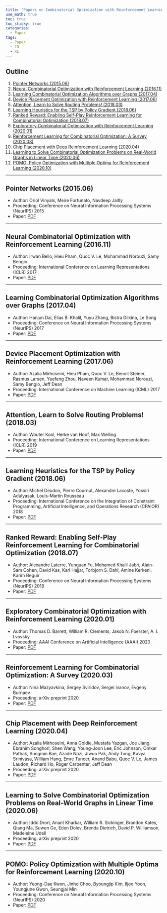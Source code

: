 ```yaml
---
title: "Papers on Combinatorial Optimization with Reinforcement Learning"
use_math: true
toc: true
toc_sticky: true
categories:
  - Paper
tags:
  - Paper
  - CO
  - RL
---
```


## Outline
  
  1. [Pointer Networks (2015.06)](#1)
  2. [Neural Combinatorial Optimization with Reinforcement Learning (2016.11)](#2)
  3. [Learning Combinatorial Optimization Algorithms over Graphs (2017.04)](#3)
  4. [Device Placement Optimization with Reinforcement Learning (2017.06)](#4)
  5. [Attention, Learn to Solve Routing Problems! (2018.03)](#5)
  6. [Learning Heuristics for the TSP by Policy Gradient (2018.06)](#6)
  7. [Ranked Reward: Enabling Self-Play Reinforcement Learning for Combinatorial Optimization (2018.07)](#7)
  8. [Exploratory Combinatorial Optimization with Reinforcement Learning (2020.01)](#8)
  9. [Reinforcement Learning for Combinatorial Optimization: A Survey (2020.03)](#9)
  10. [Chip Placement with Deep Reinforcement Learning (2020.04)](#10)
  11. [Learning to Solve Combinatorial Optimization Problems on Real-World Graphs in Linear Time (2020.06)](#11)
  12. [POMO: Policy Optimization with Multiple Optima for Reinforcement Learning (2020.10)](#12)

---

<a name="1"></a>

## Pointer Networks (2015.06)

- Author: Oriol Vinyals, Meire Fortunato, Navdeep Jaitly
- Proceeding: Conference on Neural Information Processing Systems (NeurIPS) 2015
- Paper: [PDF](https://arxiv.org/pdf/1506.03134.pdf)

---

<a name="2"></a>

## Neural Combinatorial Optimization with Reinforcement Learning (2016.11)

- Author: Irwan Bello, Hieu Pham, Quoc V. Le, Mohammad Norouzi, Samy Bengio
- Proceeding: International Conference on Learning Representations (ICLR) 2017
- Paper: [PDF](https://arxiv.org/pdf/1611.09940.pdf)

---

<a name="3"></a>

## Learning Combinatorial Optimization Algorithms over Graphs (2017.04)

- Author: Hanjun Dai, Elias B. Khalil, Yuyu Zhang, Bistra Dilkina, Le Song
- Proceeding: Conference on Neural Information Processing Systems (NeurIPS) 2017
- Paper: [PDF](https://arxiv.org/pdf/1704.01665.pdf)

---

<a name="4"></a>

## Device Placement Optimization with Reinforcement Learning (2017.06)

- Author: Azalia Mirhoseini, Hieu Pham, Quoc V. Le, Benoit Steiner, Rasmus Larsen, Yuefeng Zhou, Naveen Kumar, Mohammad Norouzi, Samy Bengio, Jeff Dean
- Proceeding: International Conference on Machine Learning (ICML) 2017
- Paper: [PDF](http://proceedings.mlr.press/v70/mirhoseini17a/mirhoseini17a.pdf)

---

<a name="5"></a>

## Attention, Learn to Solve Routing Problems! (2018.03)

- Author: Wouter Kool, Herke van Hoof, Max Welling
- Proceeding: International Conference on Learning Representations (ICLR) 2019
- Paper: [PDF](https://arxiv.org/pdf/1803.08475.pdf)

---

<a name="6"></a>

## Learning Heuristics for the TSP by Policy Gradient (2018.06)

- Author: Michel Deudon, Pierre Cournut, Alexandre Lacoste, Yossiri Adulyasak, Louis-Martin Rousseau
- Proceeding: International Conference on the Integration of Constraint Programming, Artificial Intelligence, and Operations Research (CPAIOR) 2018
- Paper: [PDF](https://link.springer.com/chapter/10.1007/978-3-319-93031-2_12)

---

<a name="7"></a>

## Ranked Reward: Enabling Self-Play Reinforcement Learning for Combinatorial Optimization (2018.07)

- Author: Alexandre Laterre, Yunguan Fu, Mohamed Khalil Jabri, Alain-Sam Cohen, David Kas, Karl Hajjar, Torbjorn S. Dahl, Amine Kerkeni, Karim Beguir
- Proceeding: Conference on Neural Information Processing Systems (NeurIPS) 2018
- Paper: [PDF](https://arxiv.org/pdf/1807.01672.pdf)

---

<a name="8"></a>

## Exploratory Combinatorial Optimization with Reinforcement Learning (2020.01)

- Author: Thomas D. Barrett, William R. Clements, Jakob N. Foerster, A. I. Lvovsky
- Proceeding: AAAI Conference on Artificial Intelligence (AAAI) 2020
- Paper: [PDF](https://ojs.aaai.org/index.php/AAAI/article/view/5723)

---

<a name="9"></a>

## Reinforcement Learning for Combinatorial Optimization: A Survey (2020.03)

- Author: Nina Mazyavkina, Sergey Sviridov, Sergei Ivanov, Evgeny Burnaev
- Proceeding: arXiv preprint 2020
- Paper: [PDF](https://arxiv.org/pdf/2003.03600.pdf)

---

<a name="10"></a>

## Chip Placement with Deep Reinforcement Learning (2020.04)

- Author: Azalia Mirhoseini, Anna Goldie, Mustafa Yazgan, Joe Jiang, Ebrahim Songhori, Shen Wang, Young-Joon Lee, Eric Johnson, Omkar Pathak, Sungmin Bae, Azade Nazi, Jiwoo Pak, Andy Tong, Kavya Srinivasa, William Hang, Emre Tuncer, Anand Babu, Quoc V. Le, James Laudon, Richard Ho, Roger Carpenter, Jeff Dean
- Proceeding: arXiv preprint 2020
- Paper: [PDF](https://arxiv.org/pdf/2004.10746.pdf)

---

<a name="11"></a>

## Learning to Solve Combinatorial Optimization Problems on Real-World Graphs in Linear Time (2020.06)

- Author: Iddo Drori, Anant Kharkar, William R. Sickinger, Brandon Kates, Qiang Ma, Suwen Ge, Eden Dolev, Brenda Dietrich, David P. Williamson, Madeleine Udell
- Proceeding: arXiv preprint 2020
- Paper: [PDF](https://arxiv.org/pdf/2006.03750.pdf)

---

<a name="12"></a>

## POMO: Policy Optimization with Multiple Optima for Reinforcement Learning (2020.10)

- Author: Yeong-Dae Kwon, Jinho Choo, Byoungjip Kim, Iljoo Yoon, Youngjune Gwon, Seungjai Min
- Proceeding: Conference on Neural Information Processing Systems (NeurIPS) 2020
- Paper: [PDF](https://arxiv.org/pdf/2010.16011.pdf)
